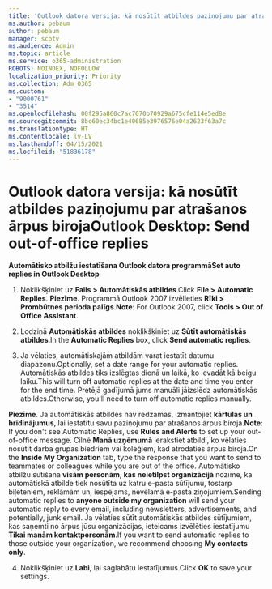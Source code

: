 ```yaml
---
title: 'Outlook datora versija: kā nosūtīt atbildes paziņojumu par atrašanos ārpus biroja'
ms.author: pebaum
author: pebaum
manager: scotv
ms.audience: Admin
ms.topic: article
ms.service: o365-administration
ROBOTS: NOINDEX, NOFOLLOW
localization_priority: Priority
ms.collection: Adm_O365
ms.custom:
- "9000761"
- "3514"
ms.openlocfilehash: 00f295a860c7ac7070b70929a675cfe114e5ed8e
ms.sourcegitcommit: 8bc60ec34bc1e40685e3976576e04a2623f63a7c
ms.translationtype: HT
ms.contentlocale: lv-LV
ms.lasthandoff: 04/15/2021
ms.locfileid: "51836178"
---
```

# <a name="outlook-desktop-send-out-of-office-replies"></a><span data-ttu-id="27ee5-102">Outlook datora versija: kā nosūtīt atbildes paziņojumu par atrašanos ārpus biroja</span><span class="sxs-lookup"><span data-stu-id="27ee5-102">Outlook Desktop: Send out-of-office replies</span></span>

<span data-ttu-id="27ee5-103">**Automātisko atbilžu iestatīšana Outlook datora programmā**</span><span class="sxs-lookup"><span data-stu-id="27ee5-103">**Set auto replies in Outlook Desktop**</span></span>

1. <span data-ttu-id="27ee5-104">Noklikšķiniet uz **Fails > Automātiskās atbildes**.</span><span class="sxs-lookup"><span data-stu-id="27ee5-104">Click **File > Automatic Replies**.</span></span> <span data-ttu-id="27ee5-105">**Piezīme**. Programmā Outlook 2007 izvēlieties **Rīki > Prombūtnes perioda palīgs**.</span><span class="sxs-lookup"><span data-stu-id="27ee5-105">**Note**: For Outlook 2007, click **Tools > Out of Office Assistant**.</span></span>

2. <span data-ttu-id="27ee5-106">Lodziņā **Automātiskās atbildes** noklikšķiniet uz **Sūtīt automātiskās atbildes**.</span><span class="sxs-lookup"><span data-stu-id="27ee5-106">In the **Automatic Replies** box, click **Send automatic replies**.</span></span>

3. <span data-ttu-id="27ee5-107">Ja vēlaties, automātiskajām atbildām varat iestatīt datumu diapazonu.</span><span class="sxs-lookup"><span data-stu-id="27ee5-107">Optionally, set a date range for your automatic replies.</span></span> <span data-ttu-id="27ee5-108">Automātiskās atbildes tiks izslēgtas dienā un laikā, ko ievadāt kā beigu laiku.</span><span class="sxs-lookup"><span data-stu-id="27ee5-108">This will turn off automatic replies at the date and time you enter for the end time.</span></span> <span data-ttu-id="27ee5-109">Pretējā gadījumā jums manuāli jāizslēdz automātiskās atbildes.</span><span class="sxs-lookup"><span data-stu-id="27ee5-109">Otherwise, you'll need to turn off automatic replies manually.</span></span>

<span data-ttu-id="27ee5-110">**Piezīme**. Ja automātiskās atbildes nav redzamas, izmantojiet **kārtulas un brīdinājumus**, lai iestatītu savu paziņojumu par atrašanos ārpus biroja.</span><span class="sxs-lookup"><span data-stu-id="27ee5-110">**Note**: If you don't see Automatic Replies, use **Rules and Alerts** to set up your out-of-office message.</span></span> <span data-ttu-id="27ee5-111">Cilnē **Manā uzņēmumā** ierakstiet atbildi, ko vēlaties nosūtīt darba grupas biedriem vai kolēģiem, kad atrodaties ārpus biroja.</span><span class="sxs-lookup"><span data-stu-id="27ee5-111">On the **Inside My Organization** tab, type the response that you want to send to teammates or colleagues while you are out of the office.</span></span> <span data-ttu-id="27ee5-112">Automātisko atbilžu sūtīšana **visām personām, kas neietilpst organizācijā** nozīmē, ka automātiskā atbilde tiek nosūtīta uz katru e-pasta sūtījumu, tostarp biļeteniem, reklāmām un, iespējams, nevēlamā e-pasta ziņojumiem.</span><span class="sxs-lookup"><span data-stu-id="27ee5-112">Sending automatic replies to **anyone outside my organization** will send your automatic reply to every email, including newsletters, advertisements, and potentially, junk email.</span></span> <span data-ttu-id="27ee5-113">Ja vēlaties sūtīt automātiskās atbildes sūtījumiem, kas saņemti no ārpus jūsu organizācijas, ieteicams izvēlēties iestatījumu **Tikai manām kontaktpersonām**.</span><span class="sxs-lookup"><span data-stu-id="27ee5-113">If you want to send automatic replies to those outside your organization, we recommend choosing **My contacts only**.</span></span>

4. <span data-ttu-id="27ee5-114">Noklikšķiniet uz **Labi**, lai saglabātu iestatījumus.</span><span class="sxs-lookup"><span data-stu-id="27ee5-114">Click **OK** to save your settings.</span></span>
